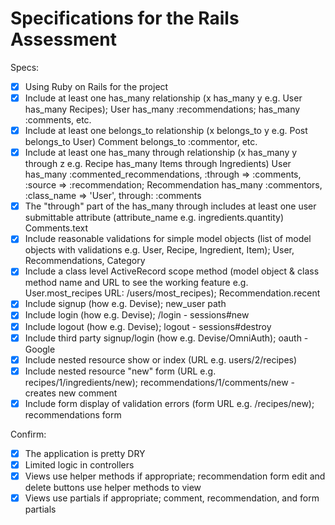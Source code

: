 # Specifications for the Rails Assessment

Specs:
- [x] Using Ruby on Rails for the project
- [x] Include at least one has_many relationship (x has_many y e.g. User has_many Recipes);
User has_many :recommendations; has_many :comments, etc.
- [x] Include at least one belongs_to relationship (x belongs_to y e.g. Post belongs_to User)
Comment belongs_to :commentor, etc.
- [x] Include at least one has_many through relationship (x has_many y through z e.g. Recipe has_many Items through Ingredients)
User has_many :commented_recommendations, :through => :comments, :source => :recommendation;
Recommendation has_many :commentors, :class_name => 'User', through: :comments
- [x] The "through" part of the has_many through includes at least one user submittable attribute (attribute_name e.g. ingredients.quantity)
Comments.text
- [x] Include reasonable validations for simple model objects (list of model objects with validations e.g. User, Recipe, Ingredient, Item); User, Recommendations, Category
- [x] Include a class level ActiveRecord scope method (model object & class method name and URL to see the working feature e.g. User.most_recipes URL: /users/most_recipes); Recommendation.recent
- [x] Include signup (how e.g. Devise); new_user path
- [x] Include login (how e.g. Devise); /login - sessions#new
- [x] Include logout (how e.g. Devise); logout - sessions#destroy
- [x] Include third party signup/login (how e.g. Devise/OmniAuth); oauth - Google
- [x] Include nested resource show or index (URL e.g. users/2/recipes)
- [x] Include nested resource "new" form (URL e.g. recipes/1/ingredients/new);  recommendations/1/comments/new - creates new comment
- [x] Include form display of validation errors (form URL e.g. /recipes/new); recommendations form

Confirm:
- [x] The application is pretty DRY
- [x] Limited logic in controllers
- [x] Views use helper methods if appropriate; recommendation form edit and delete buttons use helper methods to view
- [x] Views use partials if appropriate; comment, recommendation, and form partials

